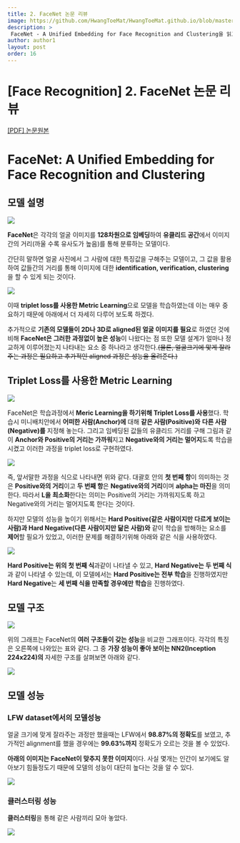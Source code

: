 ```yaml
---
title: 2. FaceNet 논문 리뷰
image: https://github.com/HwangToeMat/HwangToeMat.github.io/blob/master/Paper-Review/image/FaceNet/img0.jpg?raw=true
description: >
 FaceNet - A Unified Embedding for Face Recognition and Clustering을 읽고 논문 주요내용을 정리해본다.
author: author1
layout: post
order: 16
---
```

# [Face Recognition] 2. FaceNet 논문 리뷰

<a href="https://arxiv.org/abs/1503.03832.pdf">[PDF] 논문원본</a>

# FaceNet: A Unified Embedding for Face Recognition and Clustering

## 모델 설명

<img src="https://github.com/HwangToeMat/HwangToeMat.github.io/blob/master/Paper-Review/image/FaceNet/img6.jpg?raw=true" style="max-width:100%;margin-left: auto; margin-right: auto; display: block;">

**FaceNet**은 각각의 얼굴 이미지를 **128차원으로 임베딩**하여 **유클리드 공간**에서 이미지간의 거리(까울 수록 유사도가 높음)를 통해 분류하는 모델이다. 


간단히 말하면 얼굴 사진에서 그 사람에 대한 특징값을 구해주는 모델이고, 그 값을 활용하여 값들간의 거리를 통해 이미지에 대한 **identification, verification, clustering**을 할 수 있게 되는 것이다.

<img src="https://github.com/HwangToeMat/HwangToeMat.github.io/blob/master/Paper-Review/image/FaceNet/img7.jpg?raw=true" style="max-width:100%;margin-left: auto; margin-right: auto; display: block;">

이때 **triplet loss를 사용한 Metric Learning**으로 모델을 학습하였는데 이는 매우 중요하기 때문에 아래에서 더 자세히 다루어 보도록 하겠다. 


추가적으로 **기존의 모델들이 2D나 3D로 aligned된 얼굴 이미지를 필요**로 하였던 것에 비해 **FaceNet은 그러한 과정없이 높은 성능**이 나왔다는 점 또한 모델 설계가 얼마나 정교하게 이루어졌는지 나타내는 요소 중 하나라고 생각한다.~~(물론, 얼굴크기에 맟게 잘라주는 과정은 필요하고 추가적인 aligned 과정은 성능을 올려준다.)~~

## Triplet Loss를 사용한 Metric Learning

<img src="https://github.com/HwangToeMat/HwangToeMat.github.io/blob/master/Paper-Review/image/FaceNet/img1.jpg?raw=true" style="max-width:100%;margin-left: auto; margin-right: auto; display: block;">

FaceNet은 학습과정에서 **Meric Learning을 하기위해 Triplet Loss를 사용**했다. 학습시 미니배치안에서 **어떠한 사람(Anchor)에** 대해 **같은 사람(Positive)와** **다른 사람(Negative)를** 지정해 놓는다. 그리고 임베딩된 값들의 유클리드 거리를 구해 그림과 같이 **Anchor와 Positive의 거리는 가까워**지고 **Negative와의 거리는 멀어지**도록 학습을 시켰고 이러한 과정을 triplet loss로 구현하였다.  

<img src="https://github.com/HwangToeMat/HwangToeMat.github.io/blob/master/Paper-Review/image/FaceNet/img2.jpg?raw=true" style="max-width:100%;margin-left: auto; margin-right: auto; display: block;">

즉, 앞서말한 과정을 식으로 나타내면 위와 같다. 대괄호 안의 **첫 번째 항**이 의미하는 것은 **Positive와의 거리**이고 **두 번째 항**은 **Negative와의 거리**이며 **alpha는 마진**을 의미한다. 따라서 **L을 최소화**한다는 의미는 Positive의 거리는 가까워지도록 하고 Negative와의 거리는 멀어지도록 한다는 것이다.


하지만 모델의 성능을 높이기 위해서는 **Hard Positive(같은 사람이지만 다르게 보이는 사람)과 Hard Negative(다른 사람이지만 닮은 사람)와** 같이 학습을 방해하는 요소를 **제어**할 필요가 있었고, 이러한 문제를 해결하기위해 아래와 같은 식을 사용하였다. 

<img src="https://github.com/HwangToeMat/HwangToeMat.github.io/blob/master/Paper-Review/image/FaceNet/img3.jpg?raw=true" style="max-width:100%;margin-left: auto; margin-right: auto; display: block;">

**Hard Positive는 위의 첫 번째 식**과같이 나타낼 수 있고, **Hard Negative는 두 번째 식**과 같이 나타낼 수 있는데, 이 모델에서는 **Hard Positive는 전부 학습**을 진행하였지만 **Hard Negative**는 **세 번째 식을 만족할 경우에만 학습**을 진행하였다.

## 모델 구조

<img src="https://github.com/HwangToeMat/HwangToeMat.github.io/blob/master/Paper-Review/image/FaceNet/img8.jpg?raw=true" style="max-width:100%;margin-left: auto; margin-right: auto; display: block;">

위의 그래프는 FaceNet의 **여러 구조들이 갖는 성능**을 비교한 그래프이다. 각각의 특징은 오른쪽에 나와있는 표와 같다. 그 중 **가장 성능이 좋아 보이는 NN2(Inception 224x224)의** 자세한 구조를 살펴보면 아래와 같다.

<img src="https://github.com/HwangToeMat/HwangToeMat.github.io/blob/master/Paper-Review/image/FaceNet/img9.jpg?raw=true" style="max-width:100%;margin-left: auto; margin-right: auto; display: block;">

## 모델 성능
### LFW dataset에서의 모델성능

얼굴 크기에 맞게 잘라주는 과정만 했을때는 LFW에서 **98.87%의 정확도**를 보였고, 추가적인 alignment를 했을 경우에는 **99.63%까지** 정확도가 오르는 것을 볼 수 있었다.


**아래의 이미지는 FaceNet이 맞추지 못한 이미지**이다. 사실 몇개는 인간이 보기에도 알아보기 힘들정도기 때문에 모델의 성능이 대단히 높다는 것을 알 수 있다.

<img src="https://github.com/HwangToeMat/HwangToeMat.github.io/blob/master/Paper-Review/image/FaceNet/img4.jpg?raw=true" style="max-width:100%;margin-left: auto; margin-right: auto; display: block;">

### 클러스터링 성능

**클러스터링**을 통해 같은 사람끼리 모아 놓았다.

<img src="https://github.com/HwangToeMat/HwangToeMat.github.io/blob/master/Paper-Review/image/FaceNet/img5.jpg?raw=true" style="max-width:100%;margin-left: auto; margin-right: auto; display: block;">
